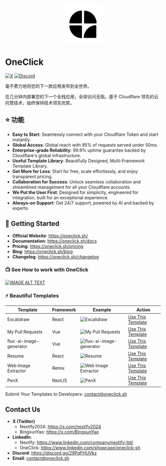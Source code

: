 <div align="center" width="100%">
    <img src="./oneclick.png" width="128" alt="" />
</div>

# OneClick </br>

[![X][x-badge]][x-badge-link]
[![Discord][discord-badge]][discord-badge-link]

毫不费力地将您的下一款应用发布到全世界。

在几分钟内部署您的下一个全栈应用，全球访问无阻。基于 Cloudflare 领先的云托管技术，始终保持技术领先优势。

## ⭐ 功能

- **Easy to Start**: Seamlessly connect with your Cloudflare Token and start instantly.
- **Global Access**: Global reach with 95% of requests served under 50ms.
- **Enterprise-grade Reliability**: 99.9% uptime guarantee backed by Cloudflare's global infrastructure.
- **Useful Template Library**: Beautifully Designed, Multi-Framework Template Library.
- **Get More for Less**: Start for free, scale effortlessly, and enjoy transparent pricing.
- **Collaboration for Success**: Unlock seamless collaboration and streamlined management for all your Cloudflare accounts.
- **We Put the User First**: Designed for simplicity, engineered for integration, built for an exceptional experience.
- **Always-on Support**: Get 24/7 support, powered by AI and backed by experts.

## 🚀 Getting Started

- **Official Website**: https://oneclick.sh/
- **Documentation**: https://oneclick.sh/docs
- **Pricing**: https://oneclick.sh/pricing
- **Blog**: https://oneclick.sh/blog
- **Changelog**: https://oneclick.sh/changelog

### 📺 See How to work with OneClick

[![IMAGE ALT TEXT](https://img.youtube.com/vi/xm0NYxuOK9I/0.jpg)](https://youtu.be/xm0NYxuOK9I?si=jJHMYWhTgR-xrL0o "How to work with OneClick")

### ⚡ Beautiful Templates

| Template                | Framework | Example                                                                    | Action                                         |
|-------------------------|-----------|----------------------------------------------------------------------------|------------------------------------------------|
| Excalidraw              | React     | ![Excalidraw](https://oneclick.sh/excalidraw.png)                          | [Use This Template](https://oneclick.sh/login) |
| My Pull Requests        | Vue       | ![My Pull Requests](https://oneclick.sh/my-pull-requests.png)              | [Use This Template](https://oneclick.sh/login) |
| flux-ai-image-generator | Vue       | ![flux-ai-image-generator](https://oneclick.sh/flux-ai-generate-image.png) | [Use This Template](https://oneclick.sh/login) |
| Resume                  | React     | ![Resume](https://oneclick.sh/resume.png)                                  | [Use This Template](https://oneclick.sh/login) |
| Web Image Extractor     | Remix     | ![Web Image Extractor](https://oneclick.sh/extract.png)                    | [Use This Template](https://oneclick.sh/login) |
| PenX                    | NextJS    | ![PenX](https://oneclick.sh/penx.png)                                      | [Use This Template](https://oneclick.sh/login) |

Submit Your Templates to Developers: contact@oneclick.sh

## Contact Us

- **X (Twitter)**
    - Nextify2024: https://x.com/nextify2024
    - BingxunYao: https://x.com/BingxunYao
- **LinkedIn**:
    - Nextify: https://www.linkedin.com/company/nextify-ltd/
    - OneClick: https://www.linkedin.com/showcase/oneclick-sh
- **Discord**: https://discord.gg/29PqFHUVkz
- **Email**: contact@oneclick.sh


<!-- Badges and links -->

[x-badge]: https://img.shields.io/twitter/follow/nextify2024
[x-badge-link]: https://x.com/nextify2024
[discord-badge]: https://img.shields.io/discord/1311898040881119302
[discord-badge-link]: https://discord.gg/29PqFHUVkz